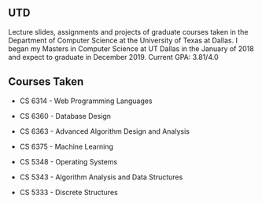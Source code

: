 ## UTD
Lecture slides, assignments and projects of graduate courses taken in the Department of Computer Science at the University of Texas at Dallas. 
I began my Masters in Computer Science at UT Dallas in the January of 2018 and expect to graduate in December 2019.
Current GPA: 3.81/4.0


## Courses Taken

* CS 6314 - Web Programming Languages

* CS 6360 - Database Design

* CS 6363 - Advanced Algorithm Design and Analysis

* CS 6375 - Machine Learning

* CS 5348 - Operating Systems

* CS 5343 - Algorithm Analysis and Data Structures

* CS 5333 - Discrete Structures

